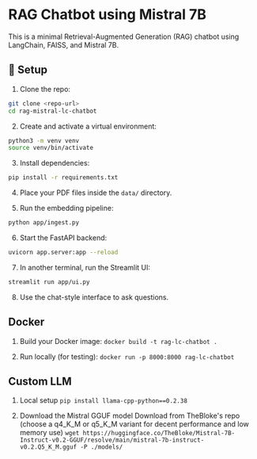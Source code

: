 # RAG Chatbot using Mistral 7B

This is a minimal Retrieval-Augmented Generation (RAG) chatbot using LangChain, FAISS, and Mistral 7B.

## 🔧 Setup

1. Clone the repo:
```bash
git clone <repo-url>
cd rag-mistral-lc-chatbot
```

2. Create and activate a virtual environment:
```bash
python3 -m venv venv
source venv/bin/activate
```

3. Install dependencies:
```bash
pip install -r requirements.txt
```

4. Place your PDF files inside the `data/` directory.

5. Run the embedding pipeline:
```bash
python app/ingest.py
```

6. Start the FastAPI backend:
```bash
uvicorn app.server:app --reload
```

7. In another terminal, run the Streamlit UI:
```bash
streamlit run app/ui.py
```

8. Use the chat-style interface to ask questions.

## Docker

1. Build your Docker image:
`docker build -t rag-lc-chatbot .`

2. Run locally (for testing):
`docker run -p 8000:8000 rag-lc-chatbot`

## Custom LLM

1. Local setup
`pip install llama-cpp-python==0.2.38`

2. Download the Mistral GGUF model
Download from TheBloke's repo (choose a q4_K_M or q5_K_M variant for decent performance and low memory use)
`wget https://huggingface.co/TheBloke/Mistral-7B-Instruct-v0.2-GGUF/resolve/main/mistral-7b-instruct-v0.2.Q5_K_M.gguf -P ./models/`